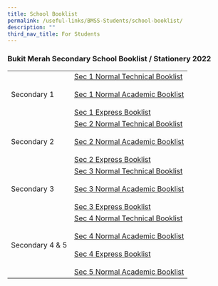 ```yaml
---
title: School Booklist
permalink: /useful-links/BMSS-Students/school-booklist/
description: ""
third_nav_title: For Students
---
```

### Bukit Merah Secondary School Booklist / Stationery 2022

|  |  |
|---|---|
| Secondary 1 | [Sec 1 Normal Technical Booklist](/files/bl1.pdf)<br><br>[Sec 1 Normal Academic Booklist](/files/bl2.pdf)<br><br>[Sec 1 Express Booklist](/files/bl3.pdf) |
| Secondary 2 | [Sec 2 Normal Technical Booklist](/files/bl4.pdf) <br><br>[Sec 2 Normal Academic Booklist](/files/bl5.pdf)<br><br>[Sec 2 Express Booklist](/files/bl6.pdf) |
| Secondary 3 | [Sec 3 Normal Technical Booklist](/files/bl7.pdf)<br><br>[Sec 3 Normal Academic Booklist](/files/bl8.pdf)<br><br>[Sec 3 Express Booklist](/files/bl9.pdf) |
| Secondary 4 & 5 | [Sec 4 Normal Technical Booklist](/files/bl10.pdf)<br><br>[Sec 4 Normal Academic Booklist](/files/bl11.pdf)<br><br>[Sec 4 Express Booklist](/files/bl12.pdf)<br><br>[Sec 5 Normal Academic Booklist](/files/bl13.pdf) |